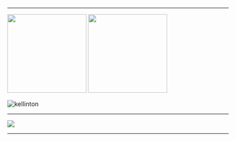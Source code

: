 
<!--[![LinkedIn](https://img.shields.io/badge/LinkedIn-0077B5?style=for-the-badge&logo=linkedin&logoColor=white)](https://br.linkedin.com/in/kellinton-gomes-153a5a228) [![Discord](https://img.shields.io/badge/Discord-7289DA?style=for-the-badge&logo=discord&logoColor=white)]()-->


<hr/>

<img height="180em" src="https://github-readme-stats.vercel.app/api?username=kellinton&show_icons=true&theme=dark&include_all_commits=true&count_private=true"/> <img height="180em" src="https://github-readme-stats.vercel.app/api/top-langs/?username=kellinton&layout=compact&langs_count=7&theme=dark"/>


<img align="center" src="https://github-readme-streak-stats.herokuapp.com/?user=kellinton&show_icons=true&theme=dark" alt="kellinton"/>

<hr/>


<img src="https://skillicons.dev/icons?i=tailwind,figma,linux" />

<hr/>

<!--![Top Langs](https://github-readme-stats.vercel.app/api/top-langs/?username=kellinton&layout=compact)--> 
<!--<div align="center">
  
![VagabondMusashiGIF](https://github.com/Kellinton/kellinton/assets/60510745/062c9671-5012-4c35-ad94-522b16cbb246)

</div>-->
<!--<div style="display: inline_block"><br/>
  <img alt="tailwindcss" src="https://img.shields.io/badge/Tailwind_CSS-38B2AC?style=for-the-badge&logo=tailwind-css&logoColor=white"/>.
  
</div>-->

